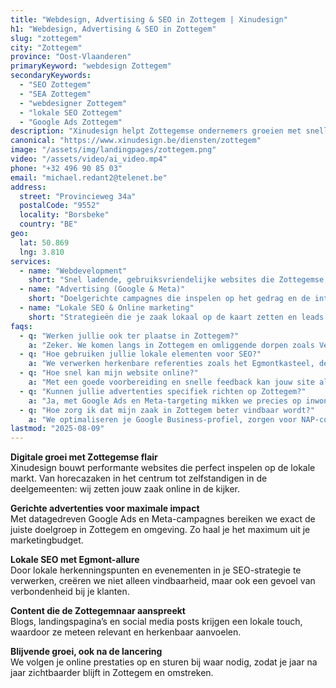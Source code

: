 ```yaml
---
title: "Webdesign, Advertising & SEO in Zottegem | Xinudesign"
h1: "Webdesign, Advertising & SEO in Zottegem"
slug: "zottegem"
city: "Zottegem"
province: "Oost-Vlaanderen"
primaryKeyword: "webdesign Zottegem"
secondaryKeywords:
  - "SEO Zottegem"
  - "SEA Zottegem"
  - "webdesigner Zottegem"
  - "lokale SEO Zottegem"
  - "Google Ads Zottegem"
description: "Xinudesign helpt Zottegemse ondernemers groeien met snelle websites, gerichte advertenties en lokale SEO die inspeelt op de troeven van de Egmontstad."
canonical: "https://www.xinudesign.be/diensten/zottegem"
image: "/assets/img/landingpages/zottegem.png"
video: "/assets/video/ai_video.mp4"
phone: "+32 496 90 85 03"
email: "michael.redant2@telenet.be"
address:
  street: "Provincieweg 34a"
  postalCode: "9552"
  locality: "Borsbeke"
  country: "BE"
geo:
  lat: 50.869
  lng: 3.810
services:
  - name: "Webdevelopment"
    short: "Snel ladende, gebruiksvriendelijke websites die Zottegemse klanten overtuigen."
  - name: "Advertising (Google & Meta)"
    short: "Doelgerichte campagnes die inspelen op het gedrag en de interesses van Zottegemnaars."
  - name: "Lokale SEO & Online marketing"
    short: "Strategieën die je zaak lokaal op de kaart zetten en leads genereren."
faqs:
  - q: "Werken jullie ook ter plaatse in Zottegem?"
    a: "Zeker. We komen langs in Zottegem en omliggende dorpen zoals Velzeke, Strijpen, Godveerdegem en Erwetegem."
  - q: "Hoe gebruiken jullie lokale elementen voor SEO?"
    a: "We verwerken herkenbare referenties zoals het Egmontkasteel, de Markt, de jaarlijkse Egmontfeesten en het wielererfgoed in je content."
  - q: "Hoe snel kan mijn website online?"
    a: "Met een goede voorbereiding en snelle feedback kan jouw site al binnen 2 tot 4 weken live staan."
  - q: "Kunnen jullie advertenties specifiek richten op Zottegem?"
    a: "Ja, met Google Ads en Meta-targeting mikken we precies op inwoners van Zottegem en de regio."
  - q: "Hoe zorg ik dat mijn zaak in Zottegem beter vindbaar wordt?"
    a: "We optimaliseren je Google Business-profiel, zorgen voor NAP-consistentie, bouwen lokale backlinks en gebruiken trefwoorden zoals 'webdesigner Zottegem'."
lastmod: "2025-08-09"
---
```


**Digitale groei met Zottegemse flair**  
Xinudesign bouwt performante websites die perfect inspelen op de lokale markt. Van horecazaken in het centrum tot zelfstandigen in de deelgemeenten: wij zetten jouw zaak online in de kijker.

**Gerichte advertenties voor maximale impact**  
Met datagedreven Google Ads en Meta-campagnes bereiken we exact de juiste doelgroep in Zottegem en omgeving. Zo haal je het maximum uit je marketingbudget.

**Lokale SEO met Egmont-allure**  
Door lokale herkenningspunten en evenementen in je SEO-strategie te verwerken, creëren we niet alleen vindbaarheid, maar ook een gevoel van verbondenheid bij je klanten.

**Content die de Zottegemnaar aanspreekt**  
Blogs, landingspagina’s en social media posts krijgen een lokale touch, waardoor ze meteen relevant en herkenbaar aanvoelen.

**Blijvende groei, ook na de lancering**  
We volgen je online prestaties op en sturen bij waar nodig, zodat je jaar na jaar zichtbaarder blijft in Zottegem en omstreken.
